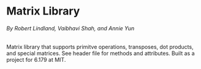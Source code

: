 # Matrix Library
###### By Robert Lindland, Vaibhavi Shah, and Annie Yun
Matrix library that supports primitve operations, transposes, dot products, and special matrices.
See header file for methods and attributes. Built as a project for 6.179 at MIT.
